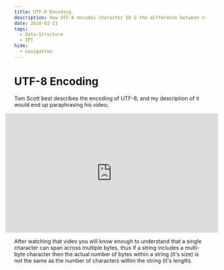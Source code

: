 ```yaml
---
title: UTF-8 Encoding
description: How UTF-8 encodes character ID & the difference between string length and string size
date: 2018-02-11
tags:
  - Data-Structure
  - IPT
hide:
  - navigation
---
```


# UTF-8 Encoding

Tom Scott best describes the encoding of UTF-8, and my description of it would end up paraphrasing his video;

<iframe style="margin-left: calc(45% - 250px);" width="560" height="315" src="https://www.youtube.com/embed/MijmeoH9LT4" frameborder="0" allow="autoplay; encrypted-media" allowfullscreen></iframe>

After watching that video you will know enough to understand that a single character can span across multiple bytes, thus if a string includes a multi-byte character then the actual number of bytes within a string (it's size) is not the same as the number of characters within the string (it's length).
